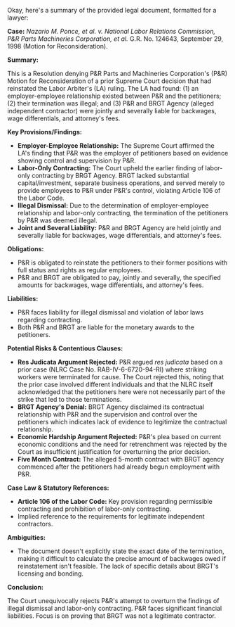 Okay, here's a summary of the provided legal document, formatted for a lawyer:

**Case:** *Nazario M. Ponce, et al. v. National Labor Relations Commission, P&R Parts Machineries Corporation, et al.* G.R. No. 124643, September 29, 1998 (Motion for Reconsideration).

**Summary:**

This is a Resolution denying P&R Parts and Machineries Corporation's (P&R) Motion for Reconsideration of a prior Supreme Court decision that had reinstated the Labor Arbiter's (LA) ruling.  The LA had found: (1) an employer-employee relationship existed between P&R and the petitioners; (2) their termination was illegal; and (3) P&R and BRGT Agency (alleged independent contractor) were jointly and severally liable for backwages, wage differentials, and attorney's fees.

**Key Provisions/Findings:**

*   **Employer-Employee Relationship:** The Supreme Court affirmed the LA's finding that P&R was the employer of petitioners based on evidence showing control and supervision by P&R.
*   **Labor-Only Contracting:** The Court upheld the earlier finding of labor-only contracting by BRGT Agency. BRGT lacked substantial capital/investment, separate business operations, and served merely to provide employees to P&R under P&R's control, violating Article 106 of the Labor Code.
*   **Illegal Dismissal:** Due to the determination of employer-employee relationship and labor-only contracting, the termination of the petitioners by P&R was deemed illegal.
*   **Joint and Several Liability:** P&R and BRGT Agency are held jointly and severally liable for backwages, wage differentials, and attorney's fees.

**Obligations:**

*   P&R is obligated to reinstate the petitioners to their former positions with full status and rights as regular employees.
*   P&R and BRGT are obligated to pay, jointly and severally, the specified amounts for backwages, wage differentials, and attorney's fees.

**Liabilities:**

*   P&R faces liability for illegal dismissal and violation of labor laws regarding contracting.
*   Both P&R and BRGT are liable for the monetary awards to the petitioners.

**Potential Risks & Contentious Clauses:**

*   **Res Judicata Argument Rejected:** P&R argued *res judicata* based on a prior case (NLRC Case No. RAB-IV-6-6720-94-RI) where striking workers were terminated for cause. The Court rejected this, noting that the prior case involved different individuals and that the NLRC itself acknowledged that the petitioners here were not necessarily part of the strike that led to those terminations.
*   **BRGT Agency's Denial:** BRGT Agency disclaimed its contractual relationship with P&R and the supervision and control over the petitioners which indicates lack of evidence to legitimize the contractual relationship.
*   **Economic Hardship Argument Rejected:** P&R's plea based on current economic conditions and the need for retrenchment was rejected by the Court as insufficient justification for overturning the prior decision.
*   **Five Month Contract:** The alleged 5-month contract with BRGT agency commenced after the petitioners had already begun employment with P&R.

**Case Law & Statutory References:**

*   **Article 106 of the Labor Code:**  Key provision regarding permissible contracting and prohibition of labor-only contracting.
*   Implied reference to the requirements for legitimate independent contractors.

**Ambiguities:**

*   The document doesn't explicitly state the exact date of the termination, making it difficult to calculate the precise amount of backwages owed if reinstatement isn't feasible. The lack of specific details about BRGT's licensing and bonding.

**Conclusion:**

The Court unequivocally rejects P&R's attempt to overturn the findings of illegal dismissal and labor-only contracting. P&R faces significant financial liabilities. Focus is on proving that BRGT was not a legitimate contractor.
